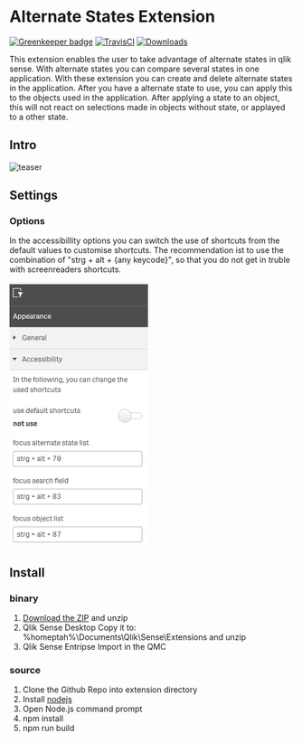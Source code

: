 # Alternate States Extension
[![Greenkeeper badge](https://badges.greenkeeper.io/q2g/q2g-ext-alternatestates.svg)](https://greenkeeper.io/)
[![TravisCI](https://travis-ci.org/q2g/q2g-ext-alternatestates.svg?branch=master)](https://travis-ci.org/q2g/q2g-ext-alternatestates)
[![Downloads](https://m.sense2go.net/downloads.svg?q2g-ext-alternatestates)](https://m.sense2go.net/extension-package)

This extension enables the user to take advantage of alternate states in qlik sense. With alternate states you can compare several states in one application.
With these extension you can create and delete alternate states in the application. After you have a alternate state to use, you can apply this to the objects used in the application. After applying a state to an object, this will not react on selections made in objects without state, or applayed to a other state.


## Intro

![teaser](./docs/teaser.gif "Short teaser")


## Settings

### Options

In the accessibillity options you can switch the use of shortcuts from the default values to customise shortcuts. The recommendation ist to use the combination of "strg + alt + {any keycode}", so that you do not get in truble with screenreaders shortcuts.

![settings](./docs/screenshot_4.PNG?raw=true "Title")


## Install

### binary

1. [Download the ZIP](https://m.sense2go.net/extension-package) and unzip
2. Qlik Sense Desktop
   Copy it to: %homeptah%\Documents\Qlik\Sense\Extensions and unzip
3. Qlik Sense Entripse
   Import in the QMC

### source

1. Clone the Github Repo into extension directory
2. Install [nodejs](https://nodejs.org/)
3. Open Node.js command prompt
4. npm install
5. npm run build
